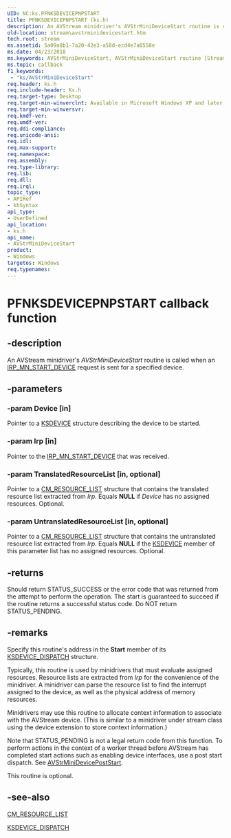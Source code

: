 ```yaml
---
UID: NC:ks.PFNKSDEVICEPNPSTART
title: PFNKSDEVICEPNPSTART (ks.h)
description: An AVStream minidriver's AVStrMiniDeviceStart routine is called when an IRP_MN_START_DEVICE request is sent for a specified device.
old-location: stream\avstrminidevicestart.htm
tech.root: stream
ms.assetid: 5a09a8b1-7a20-42e3-a58d-ecd4e7a0558e
ms.date: 04/23/2018
ms.keywords: AVStrMiniDeviceStart, AVStrMiniDeviceStart routine [Streaming Media Devices], PFNKSDEVICEPNPSTART, avstclbk_b9fd90e7-3d9b-47a3-86c4-8df35f000269.xml, ks/AVStrMiniDeviceStart, stream.avstrminidevicestart
ms.topic: callback
f1_keywords:
 - "ks/AVStrMiniDeviceStart"
req.header: ks.h
req.include-header: Ks.h
req.target-type: Desktop
req.target-min-winverclnt: Available in Microsoft Windows XP and later operating systems and DirectX 8.0 and later DirectX versions.
req.target-min-winversvr: 
req.kmdf-ver: 
req.umdf-ver: 
req.ddi-compliance: 
req.unicode-ansi: 
req.idl: 
req.max-support: 
req.namespace: 
req.assembly: 
req.type-library: 
req.lib: 
req.dll: 
req.irql: 
topic_type:
- APIRef
- kbSyntax
api_type:
- UserDefined
api_location:
- ks.h
api_name:
- AVStrMiniDeviceStart
product:
- Windows
targetos: Windows
req.typenames: 
---
```


# PFNKSDEVICEPNPSTART callback function


## -description


An AVStream minidriver's <i>AVStrMiniDeviceStart</i> routine is called when an <a href="https://docs.microsoft.com/windows-hardware/drivers/kernel/irp-mn-start-device">IRP_MN_START_DEVICE</a> request is sent for a specified device.


## -parameters




### -param Device [in]

Pointer to a <a href="https://docs.microsoft.com/windows-hardware/drivers/ddi/content/ks/ns-ks-_ksdevice">KSDEVICE</a> structure describing the device to be started.


### -param Irp [in]

Pointer to the <a href="https://docs.microsoft.com/windows-hardware/drivers/kernel/irp-mn-start-device">IRP_MN_START_DEVICE</a> that was received.


### -param TranslatedResourceList [in, optional]

Pointer to a <a href="https://docs.microsoft.com/windows-hardware/drivers/ddi/content/wdm/ns-wdm-_cm_resource_list">CM_RESOURCE_LIST</a> structure that contains the translated resource list extracted from <i>Irp</i>. Equals <b>NULL</b> if <i>Device</i> has no assigned resources. Optional.


### -param UntranslatedResourceList [in, optional]

Pointer to a <a href="https://docs.microsoft.com/windows-hardware/drivers/ddi/content/wdm/ns-wdm-_cm_resource_list">CM_RESOURCE_LIST</a> structure that contains the untranslated resource list extracted from <i>Irp</i>. Equals <b>NULL</b> if the <a href="https://docs.microsoft.com/windows-hardware/drivers/ddi/content/ks/ns-ks-_ksdevice">KSDEVICE</a> member of this parameter list has no assigned resources. Optional.


## -returns



Should return STATUS_SUCCESS or the error code that was returned from the attempt to perform the operation. The start is guaranteed to succeed if the routine returns a successful status code. Do NOT return STATUS_PENDING.




## -remarks



Specify this routine's address in the <b>Start</b> member of its <a href="https://docs.microsoft.com/windows-hardware/drivers/ddi/content/ks/ns-ks-_ksdevice_dispatch">KSDEVICE_DISPATCH</a> structure.

Typically, this routine is used by minidrivers that must evaluate assigned resources. Resource lists are extracted from <i>Irp</i> for the convenience of the minidriver. A minidriver can parse the resource list to find the interrupt assigned to the device, as well as the physical address of memory resources.

Minidrivers may use this routine to allocate context information to associate with the AVStream device. (This is similar to a minidriver under stream class using the device extension to store context information.)

Note that STATUS_PENDING is not a legal return code from this function.  To perform actions in the context of a worker thread before AVStream has completed start actions such as enabling device interfaces, use a post start dispatch. See <a href="https://docs.microsoft.com/windows-hardware/drivers/ddi/content/ks/nc-ks-pfnksdevice">AVStrMiniDevicePostStart</a>.

This routine is optional.




## -see-also




<a href="https://docs.microsoft.com/windows-hardware/drivers/ddi/content/wdm/ns-wdm-_cm_resource_list">CM_RESOURCE_LIST</a>



<a href="https://docs.microsoft.com/windows-hardware/drivers/ddi/content/ks/ns-ks-_ksdevice_dispatch">KSDEVICE_DISPATCH</a>
 

 

